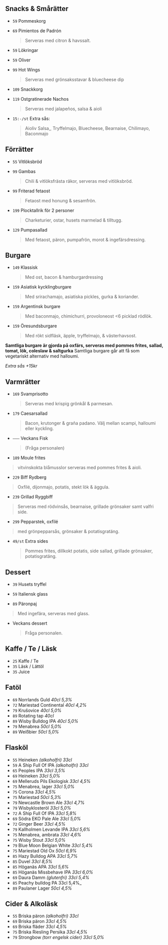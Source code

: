 

## Snacks & Smårätter

* `59` Pommeskorg

* `69` Pimientos de Padrón 
  > Serveras med citron & havssalt.
  
* `59` Lökringar

* `59` Oliver

* `99` Hot Wings
  > Serveras med grönsaksstavar & bluecheese dip

* `109` Snackkorg

* `119` Ostgratinerade Nachos
  > Serveras med jalapeños, salsa & aioli

* `15:-/st` Extra sås:
  > Aioliv Salsa,, Tryffelmajo, Bluecheese, Bearnaise, Chilimayo, Baconmajo


## Förrätter

* `55` Vitlöksbröd
  > 

* `99` Gambas
  > Chili & vitlöksfrästa räkor, serveras med vitlöksbröd.

* `99` Friterad fetaost
  > Fetaost med honung & sesamfrön.

* `199` Plocktallrik för 2 personer
  > Charketurier, ostar, husets marmelad & tilltugg.

* `129` Pumpasallad 
  > Med fetaost, päron, pumpafrön, morot & ingefärsdressing. 


## Burgare

* `149` Klassisk
  > Med ost, bacon & hamburgardressing

* `159` Asiatisk kycklingburgare
  > Med srirachamajo, asiatiska pickles, gurka & koriander.

* `159` Argentinsk burgare
  > Med baconmajo, chimichurri, provoloneost <6 picklad rödlök. 

* `159` Öresundsburgare 
  >  Med rökt sidfläsk, äpple, tryffelmajo, & västerhavsost. 

**Samtliga burgare är gjorda på oxfärs, serveras med pommes frites, sallad, tomat, lök, coleslaw & saltgurka**
Samtliga burgare går att få som vegetariskt alternativ med halloumi.

*Extra sås +15kr*



## Varmrätter

* `169` Svamprisotto
  > Serveras med krispig grönkål & parmesan.

* `179` Caesarsallad
  > Bacon, krutonger & graña padano. Välj mellan scampi, halloumi eller kyckling.

* `–––` Veckans Fisk
  > (Fråga personalen)

 * `189` Moule frites
  > vitvinskokta blåmusslor serveras med pommes frites & aioli.

 * `229` Biff Rydberg
  > Oxfilé, dijonmajo, potatis, stekt lök & äggula. 
  
  * `239` Grillad Ryggbiff
  > Serveras med rödvinsås, bearnaise, grillade grönsaker samt valfri side.
  
 * `299` Pepparstek, oxfilé
  > med grönpepparsås, grönsaker & potatisgratäng.
  

* `49/st` Extra sides
  > Pommes frites, dillkokt potatis, side sallad, grillade grönsaker, potatisgratäng.
  

## Dessert

* `39` Husets tryffel

* `59` Italiensk glass
  
* `89` Päronpaj
 > Med ingefära, serveras med glass.

* Veckans dessert
  > Fråga personalen.


## Kaffe / Te / Läsk

* `25` Kaffe / Te
* `35` Läsk / Lättöl
* `35` Juice


## Fatöl

* `69` Norrlands Guld _40cl 5,3%_
* `72` Mariestad Continental _40cl 4,2%_
* `79` Krušovice _40cl 5,0%_
* `89` Rotating tap _40cl_
* `89` Wisby Bulldog IPA _40cl 5,0%_
* `79` Menabrea _50cl 5,0%_
* `89`  Weißbier _50cl 5,0%_


## Flasköl

* `55` Heineken _(alkoholfri) 33cl_
* `59` A Ship Full Of IPA _(alkoholfri) 33cl_
* `65` Peoples IPA _33cl 3,5%_
* `69` Heineken _33cl 5,0%_
* `69` Melleruds Pils Ekologisk _33cl 4,5%_
* `75` Menabrea, lager _33cl 5,0%_
* `75` Corona _33cl 4,5%_
* `75` Mariestad _50cl 5,3%_
* `79` Newcastle Brown Ale _33cl 4,7%_
* `79` Wisbyklosteröl _33cl 5,0%_
* `72` A Ship Full Of IPA _33cl 5,8%_
* `69` Södra EKO Pale Ale _33cl 5,0%_
* `72` Ginger Beer _33cl 4,5%_
* `79` Kallholmen Levande IPA _33cl 5,6%_
* `75` Menabrea, ambrata _33cl 4,6%_
* `75` Wisby Stout _33cl 5,0%_
* `79` Blue Moon Belgian White _33cl 5,4%_
* `75` Mariestad Old Ox _50cl 6,9%_
* `85` Hazy Bulldog APA _33cl 5,7%_
* `85` Duvel _33cl 8,5%_
* `85` Höganäs APA _33cl 5,6%_
* `85` Höganäs Missbehave IPA _33cl 6,0%_
* `69` Daura Damm _(glutenfri) 33cl 5,4%_
* `85` Peachy bulldog PA 33cl 5,4%_
* `89` Paulaner Lager _50cl 4,5%_


## Cider & Alkoläsk

* `55` Briska päron _(alkoholfri) 33cl_
* `69` Briska päron _33cl 4,5%_
* `69` Briska fläder _33cl 4,5%_
* `75` Briska Riesling Persika _33cl 4,5%_
* `79` Strongbow _(torr engelsk cider) 33cl 5,0%_

